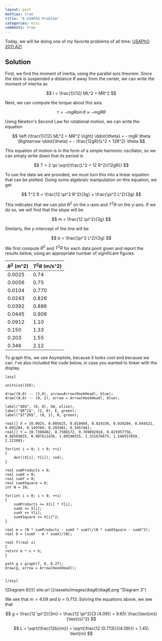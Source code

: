 ```yaml
---
layout: post
mathjax: true
title: "A USAPhO Problem"
categories: misc
comments: true
---
```


Today, we will be doing one of my favorite problems of all time: [USAPhO 2011 A2!](https://aapt.org/physicsteam/2019/upload/USAPhO-2011.pdf).

## Solution

First, we find the moment of inertia, using the parallel axis theorem.
Since the stick is suspended a distance $R$ away from the center, we can write the moment of intertia as

$$
I = \frac{1}{12} ML^2 + MR^2
$$

Next, we can compute the torque about this axis.

$$
\tau = -mgR \sin{\theta} \approx -mgR \theta
$$

Using Newton's Second Law for rotational motion, we can write the equation

$$
\left (\frac{1}{12} ML^2 + MR^2 \right) \ddot{\theta} = - mgR \theta \Rightarrow \ddot{\theta} = - \frac{12gR}{L^2 + 12R^2} \theta
$$

This equation of motion is in the form of a simple harmonic oscillator, so we can simply write down that its period is

$$
T = 2 \pi \sqrt{\frac{L^2 + 12 R^2}{12gR}}
$$

To use the data we are provided, we must turn this into a linear equation that can be plotted.
Doing some algebraic manipulation on this equation, we get

$$
T^2 R = \frac{12 \pi^2 R^2}{3g} + \frac{\pi^2 L^2}{3g}
$$

This indicates that we can plot $R^2$ on the x-axis and $T^2 R$ on the y-axis.
If we do so, we will find that the slope will be

$$
m = \frac{12 \pi^2}{3g}
$$

Similarly, the y-intercept of the line will be

$$
b = \frac{\pi^2 L^2}{3g}
$$

We first compute $R^2$ and $T^2 R$ for each data point given and report the results below, using an appropriate number of significant figures.

| $R^2$ (m^2) | $T^2 R$ (m/s^2) |
| ------|-------- |
|0.0025|0.74|
|0.0056|0.75|
|0.0104|0.770|
|0.0243|0.826|
|0.0392|0.886|
|0.0445|0.908|
|0.0912|1.10|
|0.150|1.33|
|0.203|1.55|
|0.346|2.12|

To graph this, we use Asymptote, because it looks cool and because we can.
I've also included the code below, in case you wanted to tinker with the display.

```Asymptote
[asy]

unitsize(150);

draw((0,0) -- (2,0), arrow=Arrow(HookHead), blue);
draw((0,0) -- (0, 2), arrow = Arrow(HookHead), blue);

label("$0$", (0, 0), SW, olive);
label("$R^2$", (2, 0), E, green);
label("$T^2R$", (0, 2), N, green);

real[] X = {0.0025, 0.005625, 0.010404, 0.024336, 0.039204, 0.044521, 0.091204, 0.149769, 0.203401, 0.345744};
real[] Y = {0.7380482, 0.7508172, 0.769692918, 0.825957756, 0.88569855, 0.907611436, 1.09596555, 1.331676675, 1.548557659, 2.12268};

for(int i = 0; i < 9; ++i)
{
    dot((X[i], Y[i]), red);
}

real sumProducts = 0;
real sumX = 0;
real sumY = 0;
real sumXSquare = 0;
int N = 10;

for(int i = 0; i < 9; ++i)
{
    sumProducts += X[i] * Y[i];
    sumX += X[i];
    sumY += Y[i];
    sumXSquare += X[i]^2;
}

real m = (N * sumProducts - sumX * sumY)/(N * sumXSquare - sumX^2);
real b = (sumY - m * sumX)/(N);

real f(real x)
{
return m * x + b;
}

path g = graph(f, 0, 0.27);
draw(g, arrow = Arrow(HookHead));


[/asy]

```

![Diagram 6]({{ site.url }}/assets/images/diag6/diag6.png "Diagram 3")

We see that $m = 4.09$ and $b = 0.713$.
Solving the equations above, we see that

$$
g = \frac{12 \pi^2}{3m} = \frac{12 \pi^2}{3 (4.09)} = 9.65\ \frac{\text{m}}{\text{s}^2}
$$

$$
L = \sqrt{\frac{12b}{m}} = \sqrt{\frac{12 (0.713)}{(4.09)}} = 1.45\ \text{m}
$$
